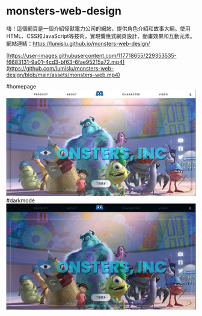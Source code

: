# monsters-web-design


嗨！這個網頁是一個介紹怪獸電力公司的網站，提供角色介紹和故事大綱。使用HTML、CSS和JavaScript等技術，實現響應式網頁設計、動畫效果和互動元素。
網站連結：https://lumislu.github.io/monsters-web-design/



[https://user-images.githubusercontent.com/117718655/229353535-f6683131-9a01-4cd3-bf63-6fae95215a72.mp4](https://github.com/lumislu/monsters-web-design/blob/main/assets/monsters-web.mp4)



#homepage
![homepage.](./assets/homepage.png)
#darkmode
![darkmode](./assets/darkmode.png)
